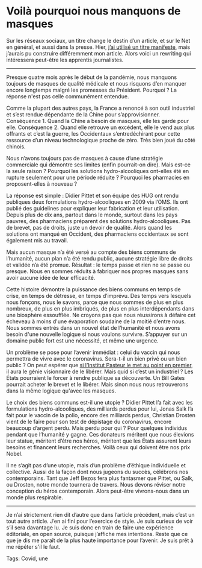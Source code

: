 # Voilà pourquoi nous manquons de masques

Sur les réseaux sociaux, un titre change le destin d’un article, et sur le Net en général, et aussi dans la presse. Hier, [j’ai utilisé un titre manifeste](https://tcrouzet.com/2020/04/23/covid-19-pour-un-vaccin-en-bien-commun/), mais j’aurais pu construire différemment mon article. Alors voici un rewriting qui intéressera peut-être les apprentis journalistes.<span id="more-54103"></span>

---

Presque quatre mois après le début de la pandémie, nous manquons toujours de masques de qualité médicale et nous risquons d’en manquer encore longtemps malgré les promesses du Président. Pourquoi ? La réponse n'est pas celle communément entendue.

Comme la plupart des autres pays, la France a renoncé à son outil industriel et s’est rendue dépendante de la Chine pour s’approvisionner. Conséquence 1. Quand la Chine a besoin de masques, elle les garde pour elle. Conséquence 2. Quand elle retrouve un excédent, elle le vend aux plus offrants et c’est la guerre, les Occidentaux s’entredéchirant pour cette ressource d’un niveau technologique proche de zéro. Très bien joué du côté chinois.

Nous n’avons toujours pas de masques à cause d’une stratégie commerciale qui démontre ses limites (enfin pourrait-on dire). Mais est-ce la seule raison ? Pourquoi les solutions hydro-alcooliques ont-elles été en rupture seulement pour une période réduite ? Pourquoi les pharmacies en proposent-elles à nouveau ?

La réponse est simple : Didier Pittet et son équipe des HUG ont rendu publiques deux formulations hydro-alcooliques en 2009 via l’OMS. Ils ont publié des guidelines pour expliquer leur fabrication et leur utilisation. Depuis plus de dix ans, partout dans le monde, surtout dans les pays pauvres, des pharmaciens préparent des solutions hydro-alcooliques. Pas de brevet, pas de droits, juste un devoir de qualité. Alors quand les solutions ont manqué en Occident, des pharmaciens occidentaux se sont également mis au travail.

Mais aucun masque n’a été versé au compte des biens communs de l’humanité, aucun plan n’a été rendu public, aucune stratégie libre de droits et validée n’a été promue. Résultat : le temps passe et rien ne se passe ou presque. Nous en sommes réduits à fabriquer nos propres masques sans avoir aucune idée de leur efficacité.

Cette histoire démontre la puissance des biens communs en temps de crise, en temps de détresse, en temps d’imprévu. Des temps vers lesquels nous fonçons, nous le savons, parce que nous sommes de plus en plus nombreux, de plus en plus imbriqués, de plus en plus interdépendants dans une biosphère essoufflée. Ne croyons pas que nous réussirons à défaire cet écheveau à moins d'une évaporation soudaine de la moitié d’entre nous. Nous sommes entrés dans un nouvel état de l’humanité et nous avons besoin d'une nouvelle logique si nous voulons survivre. S’appuyer sur un domaine public fort est une nécessité, et même une urgence.

Un problème se pose pour l’avenir immédiat : celui du vaccin qui nous permettra de vivre avec le coronavirus. Sera-t-il un bien privé ou un bien public ? On peut espérer que [si l’Institut Pasteur le met au point en premier](https://www.larecherche.fr/covid-19-biologie-sant%C3%A9/%C2%AB-notre-vaccin-est-fond%C3%A9-sur-une-strat%C3%A9gie-connue-%C2%BB), il aura le génie visionnaire de le libérer. Mais quid si c’est un industriel ? Les États pourraient le forcer à rendre publique sa découverte. Un Bill Gates pourrait acheter le brevet et le libérer. Mais sinon nous nous retrouverons dans la même logique qu'avec les masques.

Le choix des biens communs est-il une utopie ? Didier Pittet l’a fait avec les formulations hydro-alcooliques, des milliards perdus pour lui, Jonas Salk l’a fait pour le vaccin de la polio, encore des milliards perdus, Christian Drosten vient de le faire pour son test de dépistage du coronavirus, encore beaucoup d’argent perdu. Mais perdu pour qui ? Pour quelques individus pendant que l’humanité y gagne. Ces donateurs méritent que nous élevions leur statue, méritent d’être nos héros, méritent que les États assurent leurs besoins et financent leurs recherches. Voilà ceux qui doivent être nos prix Nobel.

Il ne s’agit pas d’une utopie, mais d’un problème d’éthique individuelle et collective. Aussi de la façon dont nous jugeons du succès, célébrons nos contemporains. Tant que Jeff Bezos fera plus fantasmer que Pittet, ou Salk, ou Drosten, notre monde tournera de travers. Nous devons réviser notre conception du héros contemporain. Alors peut-être vivrons-nous dans un monde plus respirable.

---

Je n’ai strictement rien dit d’autre que dans l’article précédent, mais c’est un tout autre article. J’en ai fini pour l’exercice de style. Je suis curieux de voir s’il sera davantage lu. Je suis donc en train de faire une expérience éditoriale, en open source, puisque j’affiche mes intentions. Reste que ce que je dis me paraît de la plus haute importance pour l’avenir. Je suis prêt à me répéter s'il le faut.

Tags: Covid, une